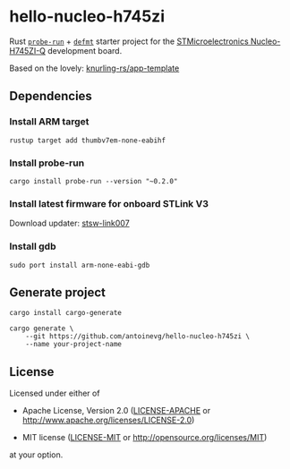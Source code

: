 # hello-nucleo-h745zi

Rust [`probe-run`] + [`defmt`] starter project for the [STMicroelectronics Nucleo-H745ZI-Q](https://www.st.com/en/evaluation-tools/nucleo-h745zi-q.html) development board.

[`probe-run`]: https://crates.io/crates/probe-run
[`defmt`]: https://github.com/knurling-rs/defmt

Based on the lovely: [knurling-rs/app-template](https://github.com/knurling-rs/app-template)


## Dependencies

### Install ARM target

    rustup target add thumbv7em-none-eabihf

### Install probe-run

    cargo install probe-run --version "~0.2.0"

### Install latest firmware for onboard STLink V3

Download updater: [stsw-link007](https://www.st.com/content/st_com/en/products/development-tools/software-development-tools/stm32-software-development-tools/stm32-programmers/stsw-link007.html)

### Install gdb

    sudo port install arm-none-eabi-gdb


## Generate project

    cargo install cargo-generate

    cargo generate \
        --git https://github.com/antoinevg/hello-nucleo-h745zi \
        --name your-project-name


## License

Licensed under either of

- Apache License, Version 2.0 ([LICENSE-APACHE](LICENSE-APACHE) or
  http://www.apache.org/licenses/LICENSE-2.0)

- MIT license ([LICENSE-MIT](LICENSE-MIT) or http://opensource.org/licenses/MIT)

at your option.
